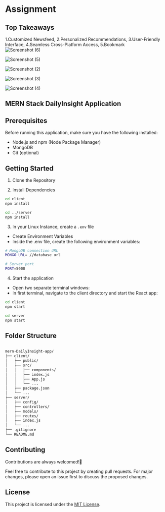 # Assignment



## Top Takeaways 
   1.Customized Newsfeed,
   2.Personalized Recommendations,
   3.User-Friendly Interface,
   4.Seamless Cross-Platform Access,
   5.Bookmark
![Screenshot (6)](https://github.com/madhvesh23/DailyInsight/assets/110778194/946e546f-f1ab-46a7-a6c4-5dcb2b3d24b4)

![Screenshot (5)](https://github.com/madhvesh23/DailyInsight/assets/110778194/03dba6c0-cdae-40f1-b30c-270703d1f1c0)

![Screenshot (2)](https://github.com/madhvesh23/DailyInsight/assets/110778194/38726556-2e17-4550-be5d-b29239e7a91a)

![Screenshot (3)](https://github.com/madhvesh23/DailyInsight/assets/110778194/51f235b8-215e-4f42-93a0-791541ca3d7a)

![Screenshot (4)](https://github.com/madhvesh23/DailyInsight/assets/110778194/da7152f7-4aec-40a8-bbcd-9607177c12eb)

## MERN Stack DailyInsight Application

 
## Prerequisites

Before running this application, make sure you have the following installed:

- Node.js and npm (Node Package Manager)              
- MongoDB    
- Git (optional)
## Getting Started



1. Clone the Repository
 
2. Install Dependencies

```bash
cd client
npm install
```
```bash
cd ../server
npm install
```
3. In your Linux Instance, create a `.env` file    
- Create Environment Variables    
- Inside the .env file, create the following environment variables:

```bash
# MongoDB connection URL
MONGO_URL= //database url

# Server port
PORT=5000
```

4. Start the application    
 - Open two separate terminal windows:    
 - In first terminal, navigate to the client directory and start the React app:
```bash
cd client
npm start

```
```bash
cd server
npm start

```
 
## Folder Structure

```bash

mern-DailyInsight-app/
├── client/
│   ├── public/
│   ├── src/
│   │   ├── components/
│   │   ├── index.js
│   │   ├── App.js
│   │   └── ...
│   ├── package.json
│   └── ...
├── server/
│   ├── config/
│   ├── controllers/
│   ├── models/
│   ├── routes/
│   ├── index.js
│   └── ...
├── .gitignore
└── README.md

```
## Contributing

Contributions are always welcomed!🙏

Feel free to contribute to this project by creating pull requests. For major changes, please open an issue first to discuss the proposed changes.


## License

This project is licensed under the [MIT License](https://choosealicense.com/licenses/mit/).
